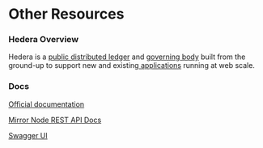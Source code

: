 # Other Resources

### Hedera Overview

Hedera is a [public distributed ledger](https://www.hedera.com/learning/what-are-distributed-ledger-technologies-dlts) and [governing body](https://www.hedera.com/council/) built from the ground-up to support new and existing[ applications](https://www.hedera.com/learning/what-is-a-decentralized-application-dapp) running at web scale.&#x20;

### Docs

[Official documentation](https://docs.hedera.com/guides/)&#x20;

[Mirror Node REST API Docs](https://docs.hedera.com/guides/docs/mirror-node-api/rest-api)

[Swagger UI](https://testnet.mirrornode.hedera.com/api/v1/docs/#/)
